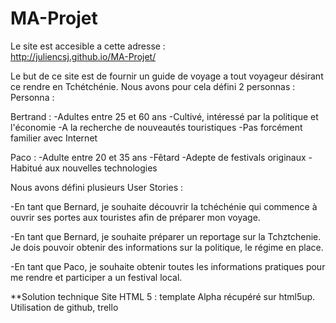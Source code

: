 # MA-Projet

Le site est accesible a cette adresse :  
http://juliencsj.github.io/MA-Projet/

Le but de ce site est de fournir un guide de voyage a tout voyageur désirant ce rendre en Tchétchénie. Nous avons pour cela défini 2 personnas :  
Personna : 

Bertrand :
-Adultes entre 25 et 60 ans
-Cultivé, intéressé par la politique et l'économie
-A la recherche de nouveautés touristiques
-Pas forcément familier avec Internet

Paco :
-Adulte entre 20 et 35 ans
-Fêtard
-Adepte de festivals originaux
-Habitué aux nouvelles technologies

Nous avons défini plusieurs User Stories :

-En tant que Bernard, je souhaite découvrir la tchéchénie qui commence à ouvrir ses portes aux touristes afin de préparer mon voyage.

-En tant que Bernard, je souhaite préparer un reportage sur la Tchztchenie. Je dois pouvoir obtenir des informations sur la politique, le régime en place.

-En tant que Paco, je souhaite obtenir toutes les informations pratiques pour me rendre et participer a un festival local.

**Solution technique
Site HTML 5 : template Alpha récupéré sur html5up. Utilisation de github, trello
